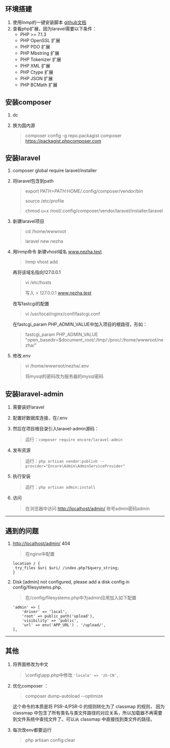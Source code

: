 ## 环境搭建

1. 使用lnmp的一键安装脚本 [github文档](https://github.com/licess/lnmp)
2. 查看php扩展，因为laravel需要以下条件：
   - PHP >= 7.1.3
   - PHP OpenSSL 扩展
   - PHP PDO 扩展
   - PHP Mbstring 扩展
   - PHP Tokenizer 扩展
   - PHP XML 扩展
   - PHP Ctype 扩展
   - PHP JSON 扩展
   - PHP BCMath 扩展

## 安装composer

1. dc

2. 换为国内源 

   > composer config -g repo.packagist composer https://packagist.phpcomposer.com

## 安装laravel

1. composer global require laravel/installer

2. 将laravel包含到path 

   > export PATH=$PATH:$HOME/.config/composer/vendor/bin
   >
   > source /etc/profile
   >
   > chmod u+x /root/.config/composer/vendor/laravel/installer/laravel

   

3. 新建laravel项目

   > cd /home/wwwroot
   >
   > laravel new nezha

4. 用lnmp命令 新建vhost域名 www.nezha.test

   > lnmp vhost add

   再将该域名指向127.0.0.1

   > vi /etc/hosts
   >
   > 写入 > 127.0.0.1 www.nezha.test

   改写fastcgi的配置

   > vi /usr/local/nginx/conf/fastcgi.conf

   在fastcgi_param PHP_ADMIN_VALUE中加入项目的根路径，形如：

   > fastcgi_param PHP_ADMIN_VALUE "open_basedir=$document_root/:/tmp/:/proc/:/home/wwwroot/nezha/"

4. 修改.env

   > vi /home/wwwroot/nezha/.env
   >
   > 将mysql的密码改为服务器的mysql密码

## 安装laravel-admin

1. 需要装好laravel
2. 配置好数据库连接，在/.env
3. 然后在项目根目录引入laravel-admin源码：
   
   > 运行：`composer require encore/laravel-admin` 
4. 发布资源
   > 运行：`php artisan vendor:publish --provider="Encore\Admin\AdminServiceProvider"
`
5. 执行安装
   
   >运行：`php artisan admin:install`
6. 访问
   
   >在浏览器中访问 <http://localhost/admin/>  账号admin密码admin

---
## 遇到的问题

1. <http://localhost/admin/> 404
   > 在nginx中配置
   ```
   location / {
    try_files $uri $uri/ /index.php?$query_string;
   }
   ```
2. Disk \[admin] not configured, please add a disk config in config/filesystems.php.
   >在/config/filesystems.php中为admin应用加入如下配置
   ```
   'admin' => [
       'driver' => 'local',
       'root' => public_path('upload'),
       'visibility' => 'public',
       'url' => env('APP_URL') . '/upload/',
   ],
   ```

---

## 其他

1. 将界面修改为中文
   > \config\app.php中修改
    `'locale' => 'zh-CN',`
   
2. 优化composer ： 

   > composer dump-autoload --optimize

   这个命令的本质是将 PSR-4/PSR-0 的规则转化为了 classmap 的规则， 因为 classmap 中包含了所有类名与类文件路径的对应关系，所以加载器不再需要到文件系统中查找文件了。可以从 classmap 中直接找到类文件的路径。
   
3. 每次改env都要运行

   > php artisan config:clear

